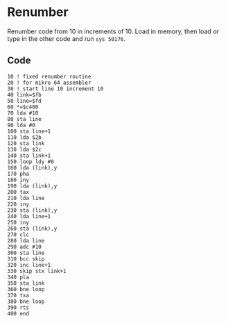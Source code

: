 # Renumber

Renumber code from 10 in increments of 10. Load in memory, then load or type in the other code and run `sys 50176`.


## Code

    10 ! fixed renumber routine
    20 ! for mikro 64 assembler
    30 ! start line 10 increment 10
    40 link=$fb
    50 line=$fd
    60 *=$c400
    70 lda #10
    80 sta line
    90 lda #0
    100 sta line+1
    110 lda $2b
    120 sta link
    130 lda $2c
    140 sta link+1
    150 loop ldy #0
    160 lda (link),y
    170 pha
    180 iny
    190 lda (link),y
    200 tax
    210 lda line
    220 iny
    230 sta (link),y
    240 lda line+1
    250 iny
    260 sta (link),y
    270 clc
    280 lda line
    290 adc #10
    300 sta line
    310 bcc skip
    320 inc line+1
    330 skip stx link+1
    340 pla
    350 sta link
    360 bne loop
    370 txa
    380 bne loop
    390 rts
    400 end
